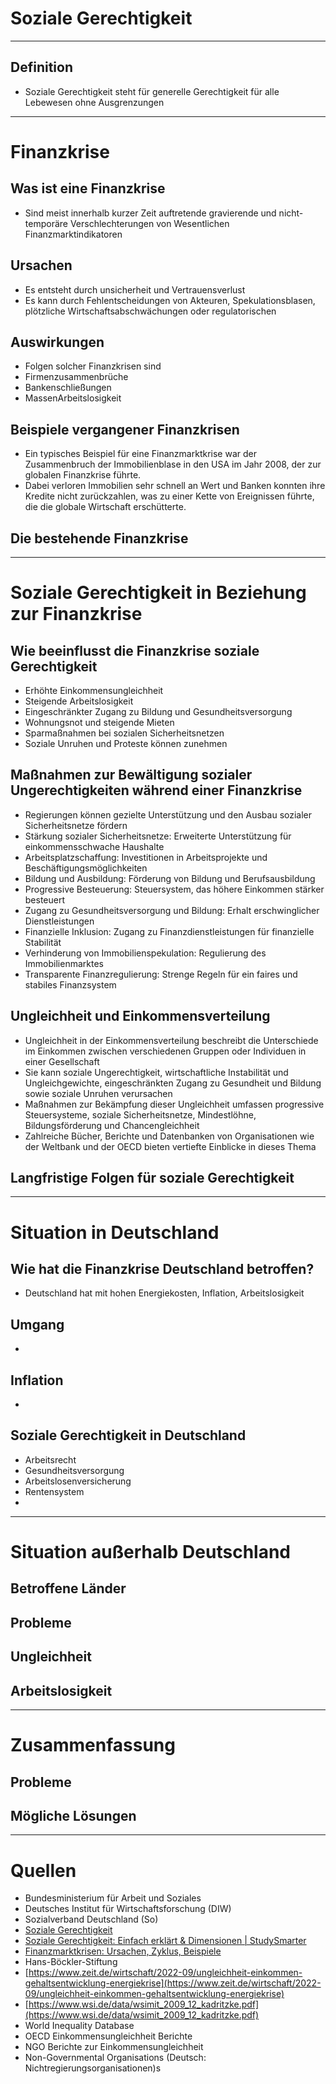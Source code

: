 # Soziale Gerechtigkeit
___
## Definition
- Soziale Gerechtigkeit steht für generelle Gerechtigkeit für alle Lebewesen ohne Ausgrenzungen
___
# Finanzkrise
## Was ist eine Finanzkrise
- Sind meist innerhalb kurzer Zeit auftretende gravierende und nicht-temporäre Verschlechterungen von Wesentlichen Finanzmarktindikatoren
## Ursachen 
- Es entsteht durch unsicherheit und Vertrauensverlust 
- Es kann durch Fehlentscheidungen von Akteuren, Spekulationsblasen, plötzliche Wirtschaftsabschwächungen oder regulatorischen
## Auswirkungen
- Folgen solcher Finanzkrisen sind
- Firmenzusammenbrüche
- Bankenschließungen
- MassenArbeitslosigkeit 
## Beispiele vergangener Finanzkrisen
- Ein typisches Beispiel für eine Finanzmarktkrise war der Zusammenbruch der Immobilienblase in den USA im Jahr 2008, der zur globalen Finanzkrise führte.
- Dabei verloren Immobilien sehr schnell an Wert und Banken konnten ihre Kredite nicht zurückzahlen, was zu einer Kette von Ereignissen führte, die die globale Wirtschaft erschütterte.
## Die bestehende Finanzkrise
___
# Soziale Gerechtigkeit in Beziehung zur Finanzkrise
## Wie beeinflusst die Finanzkrise soziale Gerechtigkeit
- Erhöhte Einkommensungleichheit
- Steigende Arbeitslosigkeit
- Eingeschränkter Zugang zu Bildung und Gesundheitsversorgung
- Wohnungsnot und steigende Mieten
- Sparmaßnahmen bei sozialen Sicherheitsnetzen
- Soziale Unruhen und Proteste können zunehmen
## Maßnahmen zur Bewältigung sozialer Ungerechtigkeiten während einer Finanzkrise
- Regierungen können gezielte Unterstützung und den Ausbau sozialer Sicherheitsnetze fördern
- Stärkung sozialer Sicherheitsnetze: Erweiterte Unterstützung für einkommensschwache Haushalte
- Arbeitsplatzschaffung: Investitionen in Arbeitsprojekte und Beschäftigungsmöglichkeiten
- Bildung und Ausbildung: Förderung von Bildung und Berufsausbildung
- Progressive Besteuerung: Steuersystem, das höhere Einkommen stärker besteuert
- Zugang zu Gesundheitsversorgung und Bildung: Erhalt erschwinglicher Dienstleistungen
- Finanzielle Inklusion: Zugang zu Finanzdienstleistungen für finanzielle Stabilität
- Verhinderung von Immobilienspekulation: Regulierung des Immobilienmarktes
- Transparente Finanzregulierung: Strenge Regeln für ein faires und stabiles Finanzsystem 
## Ungleichheit und Einkommensverteilung
- Ungleichheit in der Einkommensverteilung beschreibt die Unterschiede im Einkommen zwischen verschiedenen Gruppen oder Individuen in einer Gesellschaft
- Sie kann soziale Ungerechtigkeit, wirtschaftliche Instabilität und Ungleichgewichte, eingeschränkten Zugang zu Gesundheit und Bildung sowie soziale Unruhen verursachen
- Maßnahmen zur Bekämpfung dieser Ungleichheit umfassen progressive Steuersysteme, soziale Sicherheitsnetze, Mindestlöhne, Bildungsförderung und Chancengleichheit
- Zahlreiche Bücher, Berichte und Datenbanken von Organisationen wie der Weltbank und der OECD bieten vertiefte Einblicke in dieses Thema
## Langfristige Folgen für soziale Gerechtigkeit
___
# Situation in Deutschland
## Wie hat die Finanzkrise Deutschland betroffen?
- Deutschland hat mit hohen Energiekosten, Inflation, Arbeitslosigkeit
## Umgang
- 
## Inflation
- 
## Soziale Gerechtigkeit in Deutschland
- Arbeitsrecht
- Gesundheitsversorgung
- Arbeitslosenversicherung
- Rentensystem
- 
___
# Situation außerhalb Deutschland
## Betroffene Länder
## Probleme
## Ungleichheit
## Arbeitslosigkeit
___
# Zusammenfassung
## Probleme
## Mögliche Lösungen
___
# Quellen
- Bundesministerium für Arbeit und Soziales
- Deutsches Institut für Wirtschaftsforschung (DIW)
- Sozialverband Deutschland (So)
- [Soziale Gerechtigkeit](https://www.sozialpolitik.com/soziale-gerechtigkeit)
- [Soziale Gerechtigkeit: Einfach erklärt & Dimensionen | StudySmarter](https://www.studysmarter.de/magazine/soziale-gerechtigkeit-bedeutung-von-social-justice/)
- [Finanzmarktkrisen: Ursachen, Zyklus, Beispiele](https://www.studysmarter.de/schule/wirtschaft/wirtschaftspolitik/finanzmarktkrisen/)
- Hans-Böckler-Stiftung
- [https://www.zeit.de/wirtschaft/2022-09/ungleichheit-einkommen-gehaltsentwicklung-energiekrise](https://www.zeit.de/wirtschaft/2022-09/ungleichheit-einkommen-gehaltsentwicklung-energiekrise)
- [https://www.wsi.de/data/wsimit_2009_12_kadritzke.pdf](https://www.wsi.de/data/wsimit_2009_12_kadritzke.pdf)
- World Inequality Database
- OECD Einkommensungleichheit Berichte 
- NGO Berichte zur Einkommensungleichheit 
- Non-Governmental Organisations (Deutsch: Nichtregierungsorganisationen)s